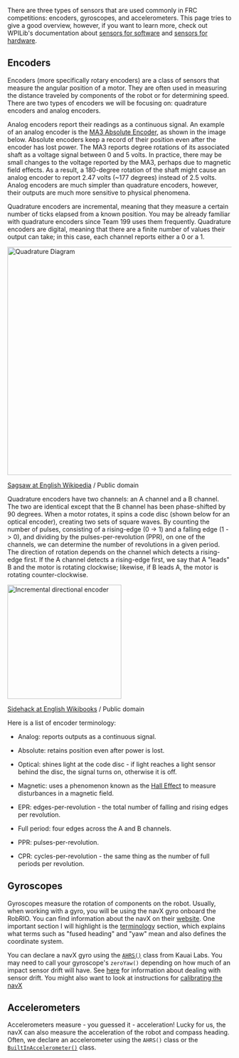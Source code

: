 There are three types of sensors that are used commonly in FRC competitions: encoders, gyroscopes, and accelerometers. This page tries to give a good overview, however, if you want to learn more, check out WPILib's documentation about [sensors for software](https://docs.wpilib.org/en/latest/docs/software/sensors/index.html) and [sensors for hardware](https://docs.wpilib.org/en/latest/docs/hardware/sensors/index.html).

## Encoders
Encoders (more specifically rotary encoders) are a class of sensors that measure the angular position of a motor. They are often used in measuring the distance traveled by components of the robot or for determining speed. There are two types of encoders we will be focusing on: quadrature encoders and analog encoders.

Analog encoders report their readings as a continuous signal. An example of an analog encoder is the [ 
MA3 Absolute Encoder](https://www.andymark.com/products/ma3-absolute-encoder-with-cable), as shown in the image below. Absolute encoders keep a record of their position even after the encoder has lost power. The MA3 reports degree rotations of its associated shaft as a voltage signal between 0 and 5 volts. In practice, there may be small changes to the voltage reported by the MA3, perhaps due to magnetic field effects. As a result, a 180-degree rotation of the shaft might cause an analog encoder to report 2.47 volts (~177 degrees) instead of 2.5 volts. Analog encoders are much simpler than quadrature encoders, however, their outputs are much more sensitive to physical phenomena.

Quadrature encoders are incremental, meaning that they measure a certain number of ticks elapsed from a known position. You may be already familiar with quadrature encoders since Team 199 uses them frequently. Quadrature encoders are digital, meaning that there are a finite number of values their output can take; in this case, each channel reports either a 0 or a 1.

<a title="Sagsaw at English Wikipedia / Public domain" href="https://commons.wikimedia.org/wiki/File:Quadrature_Diagram.svg"><img width="512" alt="Quadrature Diagram" src="https://upload.wikimedia.org/wikipedia/commons/thumb/6/68/Quadrature_Diagram.svg/512px-Quadrature_Diagram.svg.png"></a>

<a href="https://commons.wikimedia.org/wiki/File:Quadrature_Diagram.svg" title="via Wikimedia Commons">Sagsaw at English Wikipedia</a> / Public domain

Quadrature encoders have two channels: an A channel and a B channel. The two are identical except that the B channel has been phase-shifted by 90 degrees. When a motor rotates, it spins a code disc (shown below for an optical encoder), creating two sets of square waves. By counting the number of pulses, consisting of a rising-edge (0 -> 1) and a falling edge (1 -> 0), and dividing by the pulses-per-revolution (PPR), on one of the channels, we can determine the number of revolutions in a given period. The direction of rotation depends on the channel which detects a rising-edge first. If the A channel detects a rising-edge first, we say that A "leads" B and the motor is rotating clockwise; likewise, if B leads A, the motor is rotating counter-clockwise.

<a title="Sidehack at English Wikibooks / Public domain" href="https://commons.wikimedia.org/wiki/File:Incremental_directional_encoder.gif"><img width="256" alt="Incremental directional encoder" src="https://upload.wikimedia.org/wikipedia/commons/1/1e/Incremental_directional_encoder.gif"></a>

<a href="https://commons.wikimedia.org/wiki/File:Incremental_directional_encoder.gif" title="via Wikimedia Commons">Sidehack at English Wikibooks</a> / Public domain

Here is a list of encoder terminology:

- Analog: reports outputs as a continuous signal.

- Absolute: retains position even after power is lost.

- Optical: shines light at the code disc - if light reaches a light sensor behind the disc, the signal turns on, otherwise it is off.

- Magnetic: uses a phenomenon known as the [Hall Effect](https://en.wikipedia.org/wiki/Hall_effect_sensor) to measure disturbances in a magnetic field.

- EPR: edges-per-revolution - the total number of falling and rising edges per revolution.

- Full period: four edges across the A and B channels.

- PPR: pulses-per-revolution.

- CPR: cycles-per-revolution - the same thing as the number of full periods per revolution.

## Gyroscopes
Gyroscopes measure the rotation of components on the robot. Usually, when working with a gyro, you will be using the navX gyro onboard the RobRIO. You can find information about the navX on their [website](https://pdocs.kauailabs.com/navx-mxp/). One important section I will highlight is the [terminology](https://pdocs.kauailabs.com/navx-mxp/guidance/terminology/) section, which explains what terms such as "fused heading" and "yaw" mean and also defines the coordinate system.

You can declare a navX gyro using the [`AHRS()`](https://www.kauailabs.com/public_files/navx-mxp/apidocs/java/com/kauailabs/navx/frc/AHRS.html) class from Kauai Labs. You may need to call your gyroscope's `zeroYaw()` depending on how much of an impact sensor drift will have. See [here](https://www.kauailabs.com/support/navx-mxp/kb/faq.php?id=7) for information about dealing with sensor drift. You might also want to look at instructions for [calibrating the navX](https://pdocs.kauailabs.com/navx-mxp/?page_id=188)

## Accelerometers
Accelerometers measure - you guessed it - acceleration! Lucky for us, the navX can also measure the acceleration of the robot and compass heading. Often, we declare an accelerometer using the `AHRS()` class or the [`BuiltInAccelerometer()`](https://first.wpi.edu/FRC/roborio/release/docs/java/edu/wpi/first/wpilibj/BuiltInAccelerometer.html) class.